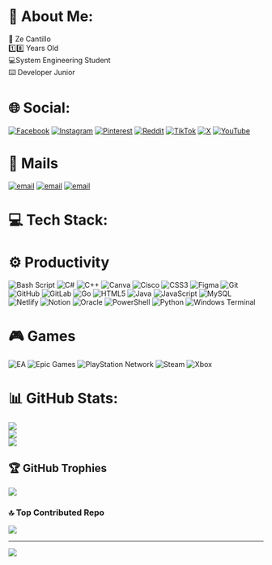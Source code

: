 # 💫 About Me:
👾 Ze Cantillo <br>1️⃣8️⃣ Years Old<br>💻System Engineering Student<br>⌨️ Developer Junior


# 🌐 Social:
[![Facebook](https://img.shields.io/badge/Facebook-%231877F2.svg?logo=Facebook&logoColor=white)](https://facebook.com/zkntillo)
[![Instagram](https://img.shields.io/badge/Instagram-%23E4405F.svg?logo=Instagram&logoColor=white)](https://instagram.com/zkntillo)
[![Pinterest](https://img.shields.io/badge/Pinterest-%23E60023.svg?logo=Pinterest&logoColor=white)](https://pinterest.com/zkntillo)
[![Reddit](https://img.shields.io/badge/Reddit-%23FF4500.svg?logo=Reddit&logoColor=white)](https://reddit.com/user/Uzer_7)
[![TikTok](https://img.shields.io/badge/TikTok-%23000000.svg?logo=TikTok&logoColor=white)](https://tiktok.com/@zkntillo)
[![X](https://img.shields.io/badge/X-black.svg?logo=X&logoColor=white)](https://x.com/zkc_1100)
[![YouTube](https://img.shields.io/badge/YouTube-%23FF0000.svg?logo=YouTube&logoColor=white)](https://youtube.com/@Uzr_7)

# 📧 Mails
[![email](https://img.shields.io/badge/Email-D14836?logo=gmail&logoColor=white)](mailto:zkc.uzr@gmail.com)
[![email](https://img.shields.io/badge/Email-D14836?logo=gmail&logoColor=white)](mailto:zkc.uzr@outlook.com) 
[![email](https://img.shields.io/badge/Email-D14836?logo=gmail&logoColor=white)](mailto:zkc.eng@proton.me) 

# 💻 Tech Stack:

# ⚙️ Productivity

![Bash Script](https://img.shields.io/badge/bash_script-%23121011.svg?style=for-the-badge&logo=gnu-bash&logoColor=white)
![C#](https://img.shields.io/badge/c%23-%23239120.svg?style=for-the-badge&logo=csharp&logoColor=white)
![C++](https://img.shields.io/badge/c++-%2300599C.svg?style=for-the-badge&logo=c%2B%2B&logoColor=white)
![Canva](https://img.shields.io/badge/Canva-%2300C4CC.svg?style=for-the-badge&logo=Canva&logoColor=white)
![Cisco](https://img.shields.io/badge/cisco-%23049fd9.svg?style=for-the-badge&logo=cisco&logoColor=black)
![CSS3](https://img.shields.io/badge/css3-%231572B6.svg?style=for-the-badge&logo=css3&logoColor=white)
![Figma](https://img.shields.io/badge/figma-%23F24E1E.svg?style=for-the-badge&logo=figma&logoColor=white)
![Git](https://img.shields.io/badge/git-%23F05033.svg?style=for-the-badge&logo=git&logoColor=white)
![GitHub](https://img.shields.io/badge/github-%23121011.svg?style=for-the-badge&logo=github&logoColor=white)
![GitLab](https://img.shields.io/badge/gitlab-%23181717.svg?style=for-the-badge&logo=gitlab&logoColor=white)
![Go](https://img.shields.io/badge/go-%2300ADD8.svg?style=for-the-badge&logo=go&logoColor=white)
![HTML5](https://img.shields.io/badge/html5-%23E34F26.svg?style=for-the-badge&logo=html5&logoColor=white)
![Java](https://img.shields.io/badge/java-%23ED8B00.svg?style=for-the-badge&logo=openjdk&logoColor=white)
![JavaScript](https://img.shields.io/badge/javascript-%23323330.svg?style=for-the-badge&logo=javascript&logoColor=%23F7DF1E)
![MySQL](https://img.shields.io/badge/mysql-4479A1.svg?style=for-the-badge&logo=mysql&logoColor=white)
![Netlify](https://img.shields.io/badge/netlify-%23000000.svg?style=for-the-badge&logo=netlify&logoColor=#00C7B7)
![Notion](https://img.shields.io/badge/Notion-%23000000.svg?style=for-the-badge&logo=notion&logoColor=white)
![Oracle](https://img.shields.io/badge/Oracle-F80000?style=for-the-badge&logo=oracle&logoColor=white)
![PowerShell](https://img.shields.io/badge/PowerShell-%235391FE.svg?style=for-the-badge&logo=powershell&logoColor=white)
![Python](https://img.shields.io/badge/python-3670A0?style=for-the-badge&logo=python&logoColor=ffdd54)
![Windows Terminal](https://img.shields.io/badge/Windows%20Terminal-%234D4D4D.svg?style=for-the-badge&logo=windows-terminal&logoColor=white)


# 🎮 Games

![EA](https://img.shields.io/badge/ea-%23000000.svg?style=for-the-badge&logo=ea&logoColor=white)
![Epic Games](https://img.shields.io/badge/epicgames-%23313131.svg?style=for-the-badge&logo=epicgames&logoColor=white)
![PlayStation Network](https://img.shields.io/badge/PSN-%230070D1.svg?style=for-the-badge&logo=Playstation&logoColor=white)
![Steam](https://img.shields.io/badge/steam-%23000000.svg?style=for-the-badge&logo=steam&logoColor=white)
![Xbox](https://img.shields.io/badge/xbox-%23107C10.svg?style=for-the-badge&logo=xbox&logoColor=white)

# 📊 GitHub Stats:
![](https://github-readme-stats.vercel.app/api?username=zkc-uzr&theme=nord&hide_border=false&include_all_commits=true&count_private=true)<br/>
![](https://nirzak-streak-stats.vercel.app/?user=zkc-uzr&theme=nord&hide_border=false)<br/>
![](https://github-readme-stats.vercel.app/api/top-langs/?username=zkc-uzr&theme=nord&hide_border=false&include_all_commits=true&count_private=true&layout=compact)

## 🏆 GitHub Trophies
![](https://github-profile-trophy.vercel.app/?username=zkc-uzr&theme=onedark&no-frame=false&no-bg=false&margin-w=4)

### 🔝 Top Contributed Repo
![](https://github-contributor-stats.vercel.app/api?username=zkc-uzr&limit=5&theme=tokyonight&combine_all_yearly_contributions=true)

---
[![](https://visitcount.itsvg.in/api?id=zkc-uzr&icon=2&color=13)](https://visitcount.itsvg.in)

<!-- Proudly created with GPRM ( https://gprm.itsvg.in ) -->
